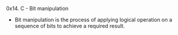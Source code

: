 0x14. C - Bit manipulation
- Bit manipulation is the process of applying logical operation on a sequence of bits to achieve a required result.
